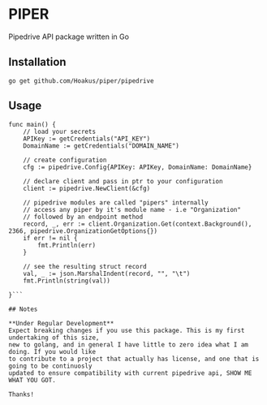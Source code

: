 # PIPER

Pipedrive API package written in Go

## Installation

```go get github.com/Hoakus/piper/pipedrive```

## Usage


```
func main() {
	// load your secrets
	APIKey := getCredentials("API_KEY")
	DomainName := getCredentials("DOMAIN_NAME")

	// create configuration
	cfg := pipedrive.Config{APIKey: APIKey, DomainName: DomainName}

	// declare client and pass in ptr to your configuration
	client := pipedrive.NewClient(&cfg)

	// pipedrive modules are called "pipers" internally
	// access any piper by it's module name - i.e "Organization"
	// followed by an endpoint method
	record, _, err := client.Organization.Get(context.Background(), 2366, pipedrive.OrganizationGetOptions{})
	if err != nil {
		fmt.Println(err)
	}

	// see the resulting struct record
	val, _ := json.MarshalIndent(record, "", "\t")
	fmt.Println(string(val))

}```

## Notes

**Under Regular Development**
Expect breaking changes if you use this package. This is my first undertaking of this size,
new to golang, and in general I have little to zero idea what I am doing. If you would like
to contribute to a project that actually has license, and one that is going to be continuosly
updated to ensure compatibility with current pipedrive api, SHOW ME WHAT YOU GOT. 

Thanks!


